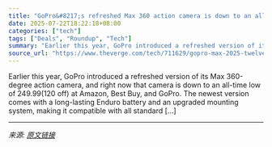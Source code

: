 ```yaml
---
title: "GoPro&#8217;s refreshed Max 360 action camera is down to an all-time low price"
date: 2025-07-22T18:22:18+08:00
categories: ["tech"]
tags: ["Deals", "Roundup", "Tech"]
summary: "Earlier this year, GoPro introduced a refreshed version of its Max 360-degree action camera, and right now that camera is down to an all-time low of $249.99 ($120 off) at Amazon, Best Buy, and GoPro. "
source_url: "https://www.theverge.com/tech/711629/gopro-max-2025-twelve-south-hirise-3-deluxe-deal-sale"
---
```


Earlier this year, GoPro introduced a refreshed version of its Max 360-degree action camera, and right now that camera is down to an all-time low of $249.99 ($120 off) at Amazon, Best Buy, and GoPro. The newest version comes with a long-lasting Enduro battery and an upgraded mounting system, making it compatible with all standard [&#8230;]

---

*来源: [原文链接](https://www.theverge.com/tech/711629/gopro-max-2025-twelve-south-hirise-3-deluxe-deal-sale)*
